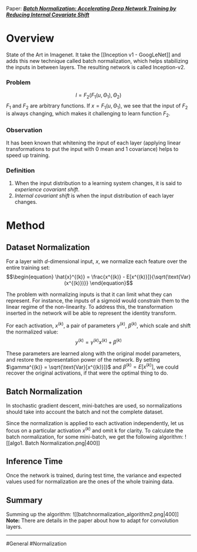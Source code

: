 Paper: [***Batch Normalization: Accelerating Deep Network Training by Reducing Internal Covariate Shift***](https://arxiv.org/pdf/1502.03167.pdf)

# Overview
State of the Art in Imagenet. 
It take the [[Inception v1 - GoogLeNet]] and adds this new technique called batch normalization, which helps stabilizing the inputs in between layers. The resulting network is called Inception-v2.

### Problem
$$\begin{equation}
l = F_2(F_1(u,\Theta_1),\Theta_2)
\end{equation}$$
$F_1$ and $F_2$ are arbitrary functions. If $x = F_1(u,\Theta_1)$, we see that the input of $F_2$ is always changing, which makes it challenging to learn function $F_2$.

### Observation
It has been known that whitening the input of each layer (applying linear transformations to put the input with 0 mean and 1 covariance) helps to speed up training.
	
### Definition
1) When the input distribution to a learning system changes, it is said to *experience covariant shift*.
2) *Internal covariant shift* is when the input distribution of each layer changes.
	
	
# Method
## Dataset Normalization
For a layer with *d*-dimensional input, $x$, we normalize each feature over the entire training set:
$$\begin{equation}
\hat{x}^{(k)} = \frac{x^{(k)} - E[x^{(k)}]}{\sqrt{\text{Var}(x^{(k)})}}
\end{equation}$$
 
 The problem with normalizing inputs is that it can limit what they can represent. For instance,   the inputs of a sigmoid would constrain them to the linear regime of the non-linearity. To address this, the transformation inserted in the network will be able to represent the identity transform.
 
 For each activation, $x^{(k)}$, a pair of parameters $\gamma^{(k)}$, $\beta^{(k)}$, which scale and shift the normalized value:
$$\begin{equation}
y^{(k)} = \gamma^{(k)} x^{(k)} + \beta^{(k)}
\end{equation}$$

These parameters are learned along with the original model parameters, and restore the representation power of the network.  By setting $\gamma^{(k)} = \sqrt{\text{Var}[x^{(k)}]}$ and $\beta^{(k)}=E[x^{(k)}]$, we could recover the original activations, if that were the optimal thing to do.

## Batch Normalization
In stochastic gradient descent, mini-batches are used, so normalizations should take into account the batch and not the complete dataset.

Since the normalization is applied to each activation independently, let us focus on a particular activation $x^{(k)}$ and omit k for clarity. To calculate the batch normalization, for some mini-batch, we get the following algorithm:
![[algo1. Batch Normalization.png|400]]

## Inference Time
Once the network is trained, during test time, the variance and expected values used for normalization are the ones of the whole training data.

## Summary
Summing up the algorithm:
![[batchnormalization_algorithm2.png|400]]
**Note:** There are details in the paper about how to  adapt for convolution layers.

___
#General #Normalization